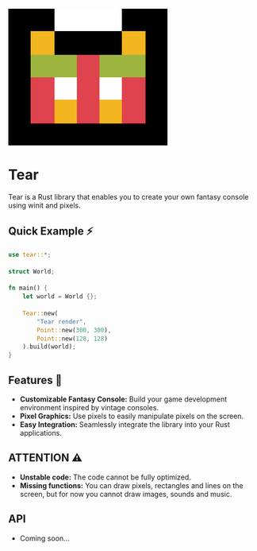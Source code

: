 <p align="left">
  <img src="brand/logo.png" width="321" height="275,5">
</p>

# Tear
Tear is a Rust library that enables you to create your own fantasy console using winit and pixels.

## Quick Example ⚡

```rust
use tear::*;

struct World;

fn main() {
    let world = World {};

    Tear::new(
        "Tear render",
        Point::new(300, 300), 
        Point::new(128, 128)
    ).build(world);
}
```

## Features 📝
- **Customizable Fantasy Console:** Build your game development environment inspired by vintage consoles.
- **Pixel Graphics:** Use pixels to easily manipulate pixels on the screen.
- **Easy Integration:** Seamlessly integrate the library into your Rust applications.

## ATTENTION ⚠
- **Unstable code:** The code cannot be fully optimized.
- **Missing functions:** You can draw pixels, rectangles and lines on the screen, but for now you cannot draw images, sounds and music.

## API
- Coming soon...
